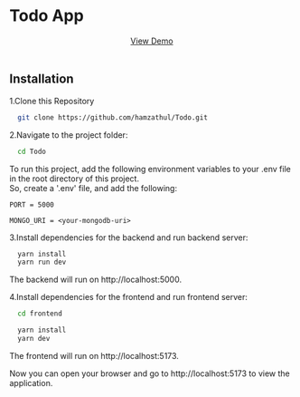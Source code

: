
# Todo App

<div align='center'>
 <a href="https://todo-dhhk.onrender.com/">View Demo</a><br><br>
</div>




## Installation

1.Clone this Repository

```bash
  git clone https://github.com/hamzathul/Todo.git
```
2.Navigate to the project folder:
```bash
  cd Todo
```
To run this project, add the following environment variables to your .env file in the root directory of this project.
<br>
So, create a '.env' file, and add the following:


`PORT = 5000`

`MONGO_URI = <your-mongodb-uri>`




3.Install dependencies for the backend and run backend server:
```bash
  yarn install
  yarn run dev
```
The backend will run on http://localhost:5000.

4.Install dependencies for the frontend and run frontend server:
```bash
  cd frontend
```
```bash
  yarn install
  yarn dev
```
The frontend will run on http://localhost:5173.

Now you can open your browser and go to http://localhost:5173 to view the application.

